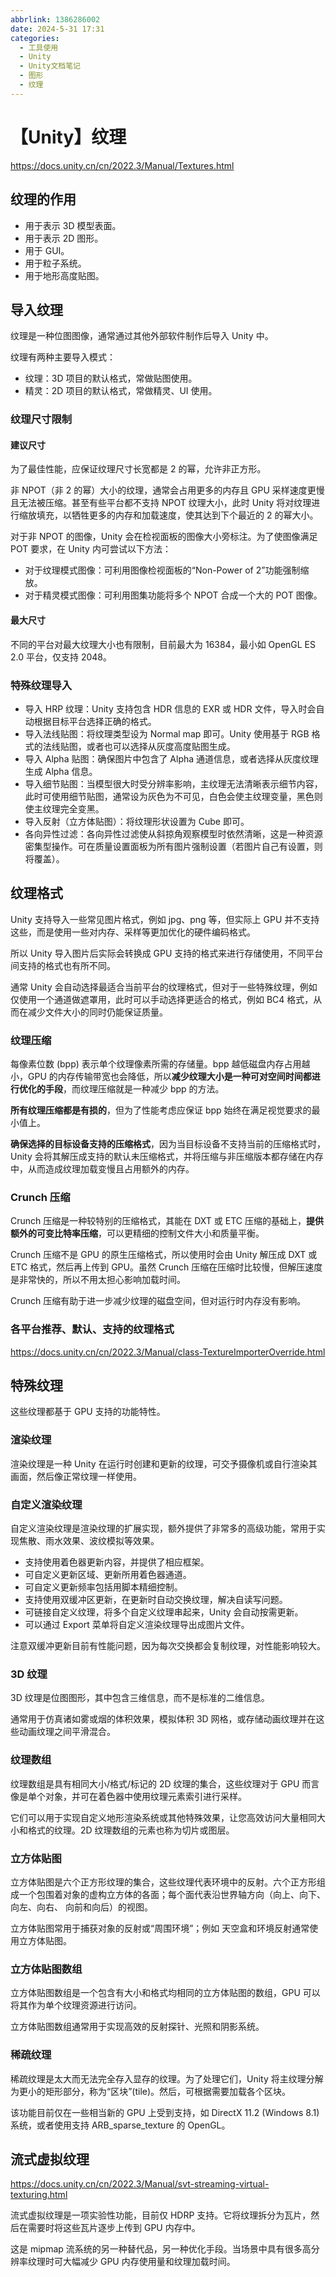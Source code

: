 ```yaml
---
abbrlink: 1386286002
date: 2024-5-31 17:31
categories:
  - 工具使用
  - Unity
  - Unity文档笔记
  - 图形
  - 纹理
---
```


# 【Unity】纹理

https://docs.unity.cn/cn/2022.3/Manual/Textures.html

## 纹理的作用

- 用于表示 3D 模型表面。
- 用于表示 2D 图形。
- 用于 GUI。
- 用于粒子系统。
- 用于地形高度贴图。

## 导入纹理

纹理是一种位图图像，通常通过其他外部软件制作后导入 Unity 中。

纹理有两种主要导入模式：

- 纹理：3D 项目的默认格式，常做贴图使用。
- 精灵：2D 项目的默认格式，常做精灵、UI 使用。

### 纹理尺寸限制

#### 建议尺寸

为了最佳性能，应保证纹理尺寸长宽都是 2 的幂，允许非正方形。

非 NPOT（非 2 的幂）大小的纹理，通常会占用更多的内存且 GPU 采样速度更慢且无法被压缩。甚至有些平台都不支持 NPOT 纹理大小，此时 Unity 将对纹理进行缩放填充，以牺牲更多的内存和加载速度，使其达到下个最近的 2 的幂大小。

对于非 NPOT 的图像，Unity 会在检视面板的图像大小旁标注。为了使图像满足 POT 要求，在 Unity 内可尝试以下方法：

- 对于纹理模式图像：可利用图像检视面板的“Non-Power of 2”功能强制缩放。
- 对于精灵模式图像：可利用图集功能将多个 NPOT 合成一个大的 POT 图像。

#### 最大尺寸

不同的平台对最大纹理大小也有限制，目前最大为 16384，最小如 OpenGL ES 2.0 平台，仅支持 2048。

### 特殊纹理导入

- 导入 HRP 纹理：Unity 支持包含 HDR 信息的 EXR 或 HDR 文件，导入时会自动根据目标平台选择正确的格式。
- 导入法线贴图：将纹理类型设为 Normal map 即可。Unity 使用基于 RGB 格式的法线贴图，或者也可以选择从灰度高度贴图生成。
- 导入 Alpha 贴图：确保图片中包含了 Alpha 通道信息，或者选择从灰度纹理生成 Alpha 信息。
- 导入细节贴图：当模型很大时受分辨率影响，主纹理无法清晰表示细节内容，此时可使用细节贴图，通常设为灰色为不可见，白色会使主纹理变量，黑色则使主纹理完全变黑。
- 导入反射（立方体贴图）：将纹理形状设置为 Cube 即可。
- 各向异性过滤：各向异性过滤使从斜掠角观察模型时依然清晰，这是一种资源密集型操作。可在质量设置面板为所有图片强制设置（若图片自己有设置，则将覆盖）。

## 纹理格式

Unity 支持导入一些常见图片格式，例如 jpg、png 等，但实际上 GPU 并不支持这些，而是使用一些对内存、采样等更加优化的硬件编码格式。

所以 Unity 导入图片后实际会转换成 GPU 支持的格式来进行存储使用，不同平台间支持的格式也有所不同。

通常 Unity 会自动选择最适合当前平台的纹理格式，但对于一些特殊纹理，例如仅使用一个通道做遮罩用，此时可以手动选择更适合的格式，例如 BC4 格式，从而在减少文件大小的同时仍能保证质量。

### 纹理压缩

每像素位数 (bpp) 表示单个纹理像素所需的存储量。bpp 越低磁盘内存占用越小，GPU 的内存传输带宽也会降低，所以**减少纹理大小是一种可对空间时间都进行优化的手段**，而纹理压缩就是一种减少 bpp 的方法。

**所有纹理压缩都是有损的**，但为了性能考虑应保证 bpp 始终在满足视觉要求的最小值上。

**确保选择的目标设备支持的压缩格式**，因为当目标设备不支持当前的压缩格式时，Unity 会将其解压成支持的默认未压缩格式，并将压缩与非压缩版本都存储在内存中，从而造成纹理加载变慢且占用额外的内存。

### Crunch 压缩

Crunch 压缩是一种较特别的压缩格式，其能在 DXT 或 ETC 压缩的基础上，**提供额外的可变比特率压缩**，可以更精细的控制文件大小和质量平衡。

Crunch 压缩不是 GPU 的原生压缩格式，所以使用时会由 Unity 解压成 DXT 或 ETC 格式，然后再上传到 GPU。虽然 Crunch 压缩在压缩时比较慢，但解压速度是非常快的，所以不用太担心影响加载时间。

Crunch 压缩有助于进一步减少纹理的磁盘空间，但对运行时内存没有影响。

### 各平台推荐、默认、支持的纹理格式

https://docs.unity.cn/cn/2022.3/Manual/class-TextureImporterOverride.html

## 特殊纹理

这些纹理都基于 GPU 支持的功能特性。

### 渲染纹理

渲染纹理是一种 Unity 在运行时创建和更新的纹理，可交予摄像机或自行渲染其画面，然后像正常纹理一样使用。

### 自定义渲染纹理

自定义渲染纹理是渲染纹理的扩展实现，额外提供了非常多的高级功能，常用于实现焦散、雨水效果、波纹模拟等效果。

- 支持使用着色器更新内容，并提供了相应框架。
- 可自定义更新区域、更新所用着色器通道。
- 可自定义更新频率包括用脚本精细控制。
- 支持使用双缓冲区更新，在更新时自动交换纹理，解决自读写问题。
- 可链接自定义纹理，将多个自定义纹理串起来，Unity 会自动按需更新。
- 可以通过 Export 菜单将自定义渲染纹理导出成图片文件。

注意双缓冲更新目前有性能问题，因为每次交换都会复制纹理，对性能影响较大。

### 3D 纹理

3D 纹理是位图图形，其中包含三维信息，而不是标准的二维信息。

通常用于仿真诸如雾或烟的体积效果，模拟体积 3D 网格，或存储动画纹理并在这些动画纹理之间平滑混合。

### 纹理数组

纹理数组是具有相同大小/格式/标记的 2D 纹理的集合，这些纹理对于 GPU 而言像是单个对象，并可在着色器中使用纹理元素索引进行采样。

它们可以用于实现自定义地形渲染系统或其他特殊效果，让您高效访问大量相同大小和格式的纹理。2D 纹理数组的元素也称为切片或图层。

### 立方体贴图

立方体贴图是六个正方形纹理的集合，这些纹理代表环境中的反射。六个正方形组成一个包围着对象的虚构立方体的各面；每个面代表沿世界轴方向（向上、向下、向左、向右、 向前和向后）的视图。

立方体贴图常用于捕获对象的反射或“周围环境”；例如 天空盒和环境反射通常使用立方体贴图。

### 立方体贴图数组

立方体贴图数组是一个包含有大小和格式均相同的立方体贴图的数组，GPU 可以将其作为单个纹理资源进行访问。

立方体贴图数组通常用于实现高效的反射探针、光照和阴影系统。

### 稀疏纹理

稀疏纹理是太大而无法完全存入显存的纹理。为了处理它们，Unity 将主纹理分解为更小的矩形部分，称为“区块”(tile)。然后，可根据需要加载各个区块。

该功能目前仅在一些相当新的 GPU 上受到支持，如 DirectX 11.2 (Windows 8.1) 系统，或者使用支持 ARB_sparse_texture 的 OpenGL。

## 流式虚拟纹理

https://docs.unity.cn/cn/2022.3/Manual/svt-streaming-virtual-texturing.html

流式虚拟纹理是一项实验性功能，目前仅 HDRP 支持。它将纹理拆分为瓦片，然后在需要时将这些瓦片逐步上传到 GPU 内存中。

这是 mipmap 流系统的另一种替代品，另一种优化手段。当场景中具有很多高分辨率纹理时可大幅减少 GPU 内存使用量和纹理加载时间。
